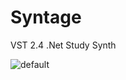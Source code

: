 # Syntage
VST 2.4 .Net Study Synth

![default](https://cloud.githubusercontent.com/assets/2791094/18257675/29fbf25c-73d0-11e6-838b-880018b77c16.png)
